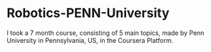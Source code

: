 # Robotics-PENN-University
I took a 7 month course, consisting of 5 main topics, made by Penn University in Pennsylvania, US, in the Coursera Platform.

